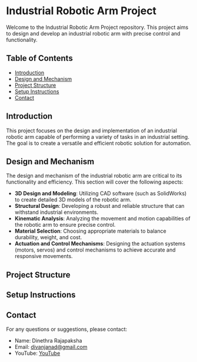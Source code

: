 # Industrial Robotic Arm Project

Welcome to the Industrial Robotic Arm Project repository. This project aims to design and develop an industrial robotic arm with precise control and functionality.

## Table of Contents

- [Introduction](#introduction)
- [Design and Mechanism](#design-and-mechanism)
- [Project Structure](#project-structure)
- [Setup Instructions](#setup-instructions)
- [Contact](#contact)

## Introduction

This project focuses on the design and implementation of an industrial robotic arm capable of performing a variety of tasks in an industrial setting. The goal is to create a versatile and efficient robotic solution for automation.

## Design and Mechanism

The design and mechanism of the industrial robotic arm are critical to its functionality and efficiency. This section will cover the following aspects:

- **3D Design and Modeling**: Utilizing CAD software (such as SolidWorks) to create detailed 3D models of the robotic arm.
- **Structural Design**: Developing a robust and reliable structure that can withstand industrial environments.
- **Kinematic Analysis**: Analyzing the movement and motion capabilities of the robotic arm to ensure precise control.
- **Material Selection**: Choosing appropriate materials to balance durability, weight, and cost.
- **Actuation and Control Mechanisms**: Designing the actuation systems (motors, servos) and control mechanisms to achieve accurate and responsive movements.

## Project Structure


## Setup Instructions



## Contact

For any questions or suggestions, please contact:

- Name: Dinethra Rajapaksha
- Email: [divanjanad@gmail.com](mailto:divanjanad@gmail.com)
- YouTube: [YouTube](mailto:https://youtu.be/g4LXN7eKzL0)
